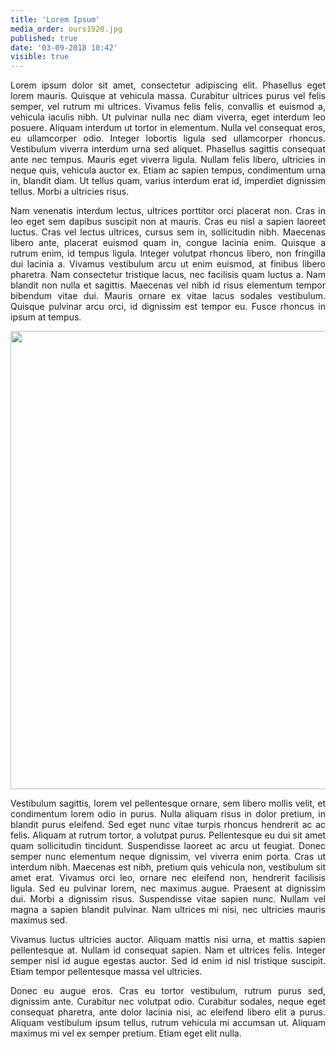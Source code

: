 ```yaml
---
title: 'Lorem Ipsum'
media_order: ours1920.jpg
published: true
date: '03-09-2018 10:42'
visible: true
---
```


<p style="text-align: justify;">Lorem ipsum dolor sit amet, consectetur adipiscing elit. Phasellus eget lorem mauris. Quisque at vehicula massa. Curabitur ultrices purus vel felis semper, vel rutrum mi ultrices. Vivamus felis felis, convallis et euismod a, vehicula iaculis nibh. Ut pulvinar nulla nec diam viverra, eget interdum leo posuere. Aliquam interdum ut tortor in elementum. Nulla vel consequat eros, eu ullamcorper odio. Integer lobortis ligula sed ullamcorper rhoncus. Vestibulum viverra interdum urna sed aliquet. Phasellus sagittis consequat ante nec tempus. Mauris eget viverra ligula. Nullam felis libero, ultricies in neque quis, vehicula auctor ex. Etiam ac sapien tempus, condimentum urna in, blandit diam. Ut tellus quam, varius interdum erat id, imperdiet dignissim tellus. Morbi a ultricies risus.</p>
<p style="text-align: justify;">Nam venenatis interdum lectus, ultrices porttitor orci placerat non. Cras in leo eget sem dapibus suscipit non at mauris. Cras eu nisl a sapien laoreet luctus. Cras vel lectus ultrices, cursus sem in, sollicitudin nibh. Maecenas libero ante, placerat euismod quam in, congue lacinia enim. Quisque a rutrum enim, id tempus ligula. Integer volutpat rhoncus libero, non fringilla dui lacinia a. Vivamus vestibulum arcu ut enim euismod, at finibus libero pharetra. Nam consectetur tristique lacus, nec facilisis quam luctus a. Nam blandit non nulla et sagittis. Maecenas vel nibh id risus elementum tempor bibendum vitae dui. Mauris ornare ex vitae lacus sodales vestibulum. Quisque pulvinar arcu orci, id dignissim est tempor eu. Fusce rhoncus in ipsum at tempus.</p>
<p style="text-align: justify;"><img src="test-1/ours1920.jpg" alt="" width="757" height="733" /></p>
<p style="text-align: justify;">Vestibulum sagittis, lorem vel pellentesque ornare, sem libero mollis velit, et condimentum lorem odio in purus. Nulla aliquam risus in dolor pretium, in blandit purus eleifend. Sed eget nunc vitae turpis rhoncus hendrerit ac ac felis. Aliquam at rutrum tortor, a volutpat purus. Pellentesque eu dui sit amet quam sollicitudin tincidunt. Suspendisse laoreet ac arcu ut feugiat. Donec semper nunc elementum neque dignissim, vel viverra enim porta. Cras ut interdum nibh. Maecenas est nibh, pretium quis vehicula non, vestibulum sit amet erat. Vivamus orci leo, ornare nec eleifend non, hendrerit facilisis ligula. Sed eu pulvinar lorem, nec maximus augue. Praesent at dignissim dui. Morbi a dignissim risus. Suspendisse vitae sapien nunc. Nullam vel magna a sapien blandit pulvinar. Nam ultrices mi nisi, nec ultricies mauris maximus sed.</p>
<p style="text-align: justify;">Vivamus luctus ultricies auctor. Aliquam mattis nisi urna, et mattis sapien pellentesque at. Nullam id consequat sapien. Nam et ultrices felis. Integer semper nisl id augue egestas auctor. Sed id enim id nisl tristique suscipit. Etiam tempor pellentesque massa vel ultricies.</p>
<p style="text-align: justify;">Donec eu augue eros. Cras eu tortor vestibulum, rutrum purus sed, dignissim ante. Curabitur nec volutpat odio. Curabitur sodales, neque eget consequat pharetra, ante dolor lacinia nisi, ac eleifend libero elit a purus. Aliquam vestibulum ipsum tellus, rutrum vehicula mi accumsan ut. Aliquam maximus mi vel ex semper pretium. Etiam eget elit nulla.</p>